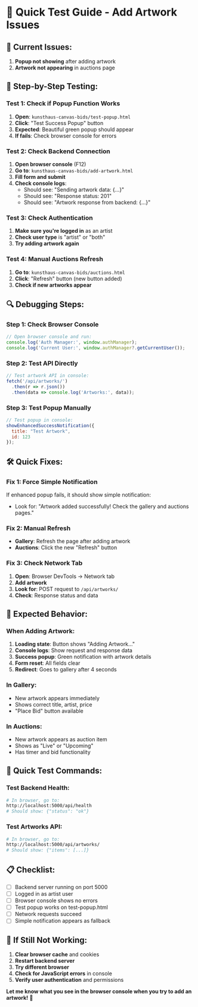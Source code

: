 # 🔧 Quick Test Guide - Add Artwork Issues

## 🚨 **Current Issues:**
1. **Popup not showing** after adding artwork
2. **Artwork not appearing** in auctions page

## 🧪 **Step-by-Step Testing:**

### **Test 1: Check if Popup Function Works**
1. **Open**: `kunsthaus-canvas-bids/test-popup.html`
2. **Click**: "Test Success Popup" button
3. **Expected**: Beautiful green popup should appear
4. **If fails**: Check browser console for errors

### **Test 2: Check Backend Connection**
1. **Open browser console** (F12)
2. **Go to**: `kunsthaus-canvas-bids/add-artwork.html`
3. **Fill form and submit**
4. **Check console logs**:
   - Should see: "Sending artwork data: {...}"
   - Should see: "Response status: 201"
   - Should see: "Artwork response from backend: {...}"

### **Test 3: Check Authentication**
1. **Make sure you're logged in** as an artist
2. **Check user type** is "artist" or "both"
3. **Try adding artwork again**

### **Test 4: Manual Auctions Refresh**
1. **Go to**: `kunsthaus-canvas-bids/auctions.html`
2. **Click**: "Refresh" button (new button added)
3. **Check if new artworks appear**

## 🔍 **Debugging Steps:**

### **Step 1: Check Browser Console**
```javascript
// Open browser console and run:
console.log('Auth Manager:', window.authManager);
console.log('Current User:', window.authManager?.getCurrentUser());
```

### **Step 2: Test API Directly**
```javascript
// Test artwork API in console:
fetch('/api/artworks/')
  .then(r => r.json())
  .then(data => console.log('Artworks:', data));
```

### **Step 3: Test Popup Manually**
```javascript
// Test popup in console:
showEnhancedSuccessNotification({
  title: "Test Artwork",
  id: 123
});
```

## 🛠️ **Quick Fixes:**

### **Fix 1: Force Simple Notification**
If enhanced popup fails, it should show simple notification:
- Look for: "Artwork added successfully! Check the gallery and auctions pages."

### **Fix 2: Manual Refresh**
- **Gallery**: Refresh the page after adding artwork
- **Auctions**: Click the new "Refresh" button

### **Fix 3: Check Network Tab**
1. **Open**: Browser DevTools → Network tab
2. **Add artwork**
3. **Look for**: POST request to `/api/artworks/`
4. **Check**: Response status and data

## 🎯 **Expected Behavior:**

### **When Adding Artwork:**
1. **Loading state**: Button shows "Adding Artwork..."
2. **Console logs**: Show request and response data
3. **Success popup**: Green notification with artwork details
4. **Form reset**: All fields clear
5. **Redirect**: Goes to gallery after 4 seconds

### **In Gallery:**
- New artwork appears immediately
- Shows correct title, artist, price
- "Place Bid" button available

### **In Auctions:**
- New artwork appears as auction item
- Shows as "Live" or "Upcoming"
- Has timer and bid functionality

## 🚀 **Quick Test Commands:**

### **Test Backend Health:**
```bash
# In browser, go to:
http://localhost:5000/api/health
# Should show: {"status": "ok"}
```

### **Test Artworks API:**
```bash
# In browser, go to:
http://localhost:5000/api/artworks/
# Should show: {"items": [...]}
```

## 📋 **Checklist:**

- [ ] Backend server running on port 5000
- [ ] Logged in as artist user
- [ ] Browser console shows no errors
- [ ] Test popup works on test-popup.html
- [ ] Network requests succeed
- [ ] Simple notification appears as fallback

## 🔧 **If Still Not Working:**

1. **Clear browser cache** and cookies
2. **Restart backend server**
3. **Try different browser**
4. **Check for JavaScript errors** in console
5. **Verify user authentication** and permissions

**Let me know what you see in the browser console when you try to add an artwork!** 🎨